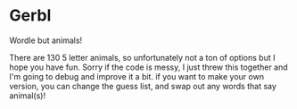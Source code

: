 # Gerbl
 Wordle but animals! 

There are 130 5 letter animals, so unfortunately not a ton of options but I hope you have fun. Sorry if the code is messy, I just threw this together and I'm going to debug and improve it a bit. if you want to make your own version, you can change the guess list, and swap out any words that say animal(s)! 
